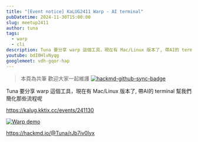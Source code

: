 ```yaml
---
title: "[Event notice] KaLUG2411 Warp - AI terminal"
pubDatetime: 2024-11-30T15:00:00
slug: meetup2411
author: tuna
tags:
  - warp
  - cli
description: Tuna 要分享 warp 這個工具，現在有 Mac/Linux 版本了, 帶AI的 terminal 幫我們簡化那些流程呢
youtube: bdI0HlvNyqg
googlemeet: vdh-gqor-hap
---
```




> 本頁為共筆 歡迎大家一起維護
> [![hackmd-github-sync-badge](https://hackmd.io/iYx5Gh0OTbKM1JIOQ8U3TQ/badge)](https://hackmd.io/iYx5Gh0OTbKM1JIOQ8U3TQ)



Tuna 要分享 warp 這個工具，現在有 Mac/Linux 版本了, 帶AI的 terminal 幫我們簡化那些流程呢

https://kalug.kktix.cc/events/241130


[![Warp demo](https://img.youtube.com/vi/34INSNevPOk/0.jpg)](https://www.youtube.com/watch?v=34INSNevPOk)


https://hackmd.io/@Tuna/rJb7iv0lyx

